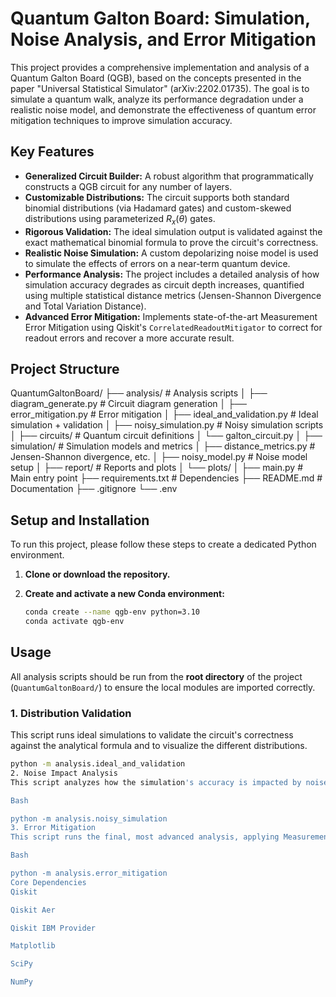 # Quantum Galton Board: Simulation, Noise Analysis, and Error Mitigation

This project provides a comprehensive implementation and analysis of a Quantum Galton Board (QGB), based on the concepts presented in the paper "Universal Statistical Simulator" (arXiv:2202.01735). The goal is to simulate a quantum walk, analyze its performance degradation under a realistic noise model, and demonstrate the effectiveness of quantum error mitigation techniques to improve simulation accuracy.

## Key Features

- **Generalized Circuit Builder:** A robust algorithm that programmatically constructs a QGB circuit for any number of layers.
- **Customizable Distributions:** The circuit supports both standard binomial distributions (via Hadamard gates) and custom-skewed distributions using parameterized $R_x(\theta)$ gates.
- **Rigorous Validation:** The ideal simulation output is validated against the exact mathematical binomial formula to prove the circuit's correctness.
- **Realistic Noise Simulation:** A custom depolarizing noise model is used to simulate the effects of errors on a near-term quantum device.
- **Performance Analysis:** The project includes a detailed analysis of how simulation accuracy degrades as circuit depth increases, quantified using multiple statistical distance metrics (Jensen-Shannon Divergence and Total Variation Distance).
- **Advanced Error Mitigation:** Implements state-of-the-art Measurement Error Mitigation using Qiskit's `CorrelatedReadoutMitigator` to correct for readout errors and recover a more accurate result.

##  Project Structure

QuantumGaltonBoard/
├── analysis/ # Analysis scripts
│ ├── diagram_generate.py # Circuit diagram generation
│ ├── error_mitigation.py # Error mitigation
│ ├── ideal_and_validation.py # Ideal simulation + validation
│ ├── noisy_simulation.py # Noisy simulation scripts
│
├── circuits/ # Quantum circuit definitions
│ └── galton_circuit.py
│
├── simulation/ # Simulation models and metrics
│ ├── distance_metrics.py # Jensen-Shannon divergence, etc.
│ ├── noisy_model.py # Noise model setup
│
├── report/ # Reports and plots
│ └── plots/
│
├── main.py # Main entry point
├── requirements.txt # Dependencies
├── README.md # Documentation
├── .gitignore
└── .env 


## Setup and Installation

To run this project, please follow these steps to create a dedicated Python environment.

1.  **Clone or download the repository.**

2.  **Create and activate a new Conda environment:**
    ```bash
    conda create --name qgb-env python=3.10
    conda activate qgb-env
    ```

## Usage

All analysis scripts should be run from the **root directory** of the project (`QuantumGaltonBoard/`) to ensure the local modules are imported correctly.

### 1. Distribution Validation
This script runs ideal simulations to validate the circuit's correctness against the analytical formula and to visualize the different distributions.
```bash
python -m analysis.ideal_and_validation
2. Noise Impact Analysis
This script analyzes how the simulation's accuracy is impacted by noise as the circuit depth increases.

Bash

python -m analysis.noisy_simulation
3. Error Mitigation
This script runs the final, most advanced analysis, applying Measurement Error Mitigation to correct the noisy results and recover a more accurate value.

Bash

python -m analysis.error_mitigation
Core Dependencies
Qiskit

Qiskit Aer

Qiskit IBM Provider

Matplotlib

SciPy

NumPy